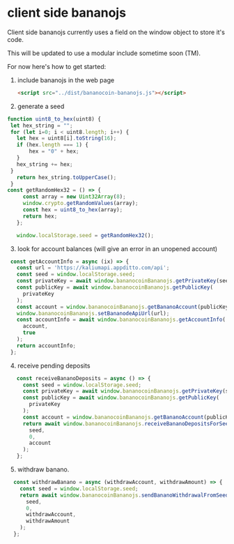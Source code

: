 # client side bananojs

Client side bananojs currently uses a field on the window object to store it's code.

This will be updated to use a modular include sometime soon (TM).

For now here's how to get started:

1.  include bananojs in the web page

    ```html
    <script src="../dist/bananocoin-bananojs.js"></script>
    ```

2.  generate a seed

 ```js
function uint8_to_hex(uint8) {
  let hex_string = "";
  for (let i=0; i < uint8.length; i++) {
    let hex = uint8[i].toString(16);
    if (hex.length === 1) {
        hex = "0" + hex;
    }
    hex_string += hex;
  }
    return hex_string.toUpperCase();
  }
const getRandomHex32 = () => {
      const array = new Uint32Array(8);
      window.crypto.getRandomValues(array);
      const hex = uint8_to_hex(array);
      return hex;
    };

    window.localStorage.seed = getRandomHex32();
   ```

3.  look for account balances (will give an error in an unopened account)

   ```js
    const getAccountInfo = async (ix) => {
      const url = 'https://kaliumapi.appditto.com/api';
      const seed = window.localStorage.seed;
      const privateKey = await window.bananocoinBananojs.getPrivateKey(seed, 0);
      const publicKey = await window.bananocoinBananojs.getPublicKey(
        privateKey
      );
      const account = window.bananocoinBananojs.getBananoAccount(publicKey);
      window.bananocoinBananojs.setBananodeApiUrl(url);
      const accountInfo = await window.bananocoinBananojs.getAccountInfo(
        account,
        true
      );
      return accountInfo;
    };
```

4.  receive pending deposits

 ```js
    const receiveBananoDeposits = async () => {
      const seed = window.localStorage.seed;
      const privateKey = await window.bananocoinBananojs.getPrivateKey(seed, 0);
      const publicKey = await window.bananocoinBananojs.getPublicKey(
        privateKey
      );
      const account = window.bananocoinBananojs.getBananoAccount(publicKey);
      return await window.bananocoinBananojs.receiveBananoDepositsForSeed(
        seed,
        0,
        account
      );
    };
```

5.  withdraw banano.

  ```js
    const withdrawBanano = async (withdrawAccount, withdrawAmount) => {
      const seed = window.localStorage.seed;
      return await window.bananocoinBananojs.sendBananoWithdrawalFromSeed(
        seed,
        0,
        withdrawAccount,
        withdrawAmount
      );
    };
```
